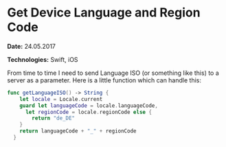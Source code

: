 # Get Device Language and Region Code

**Date:** 24.05.2017

**Technologies:** Swift, iOS

From time to time I need to send Language ISO (or something like this) to a server as a parameter. Here is a little function which can handle this:

```swift
func getLanguageISO() -> String {
    let locale = Locale.current
    guard let languageCode = locale.languageCode,
      let regionCode = locale.regionCode else {
        return "de_DE"
    }
    return languageCode + "_" + regionCode
  }
```
